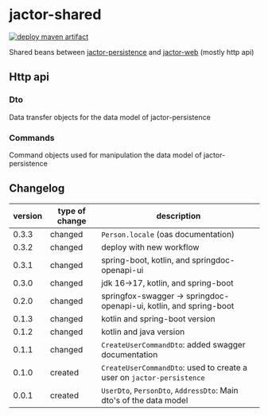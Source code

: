 # jactor-shared
[![deploy maven artifact](https://github.com/jactor-rises/jactor-shared/actions/workflows/deploy.yaml/badge.svg)](https://github.com/jactor-rises/jactor-shared/actions/workflows/deploy.yaml)

Shared beans between [jactor-persistence](https://github.com/jactor-rises/jactor-persistencehttps://github.com/jactor-rises/jactor-web) and
[jactor-web]() (mostly http api)

## Http api

### Dto
Data transfer objects for the data model of jactor-persistence

### Commands
Command objects used for manipulation the data model of jactor-persistence

## Changelog
| version | type of change  | description                                                           |
|---------|-----------------|-----------------------------------------------------------------------|
| 0.3.3   | changed         | `Person.locale` (oas documentation)                                   |
| 0.3.2   | changed         | deploy with new workflow                                              |
| 0.3.1   | changed         | spring-boot, kotlin, and springdoc-openapi-ui                         |
| 0.3.0   | changed         | jdk 16->17, kotlin, and spring-boot                                   |
| 0.2.0   | changed         | springfox-swagger -> springdoc-openapi-ui, kotlin, and spring-boot    |
| 0.1.3   | changed         | kotlin and spring-boot version                                        |
| 0.1.2   | changed         | kotlin and java version                                               |
| 0.1.1   | changed         | `CreateUserCommandDto`: added swagger documentation                   |
| 0.1.0   | created         | `CreateUserCommandDto`: used to create a user on `jactor-persistence` |
| 0.0.1   | created         | `UserDto`, `PersonDto`, `AddressDto`: Main dto's of the data model    |
